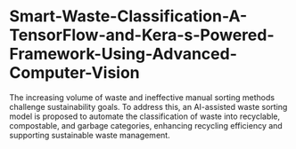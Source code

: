 # Smart-Waste-Classification-A-TensorFlow-and-Kera-s-Powered-Framework-Using-Advanced-Computer-Vision
The increasing volume of waste and ineffective manual sorting methods challenge  sustainability goals. To address this, an AI-assisted waste sorting model is proposed  to automate the classification of waste into recyclable, compostable, and garbage  categories, enhancing recycling efficiency and supporting sustainable waste  management.
